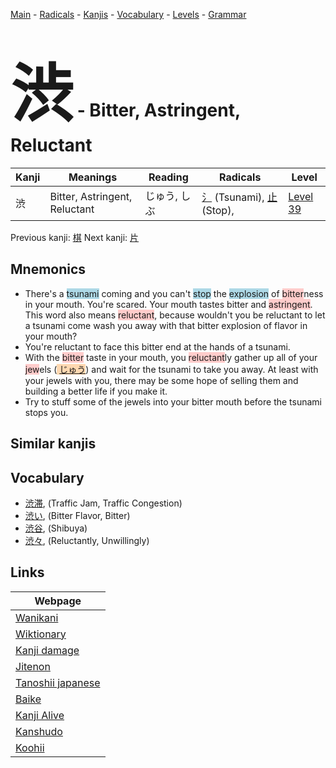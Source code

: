 <style> bigfont {font-size: 100px}</style>
[Main](../README.md) -
[Radicals](../radicals.md) -
[Kanjis](../kanjis.md) -
[Vocabulary](../vocabulary.md) -
[Levels](../levels.md) -
[Grammar](../grammar.md)
# <bigfont> 渋</bigfont> - Bitter, Astringent, Reluctant 

| Kanji | Meanings | Reading | Radicals | Level |
| --- | --- | --- | --- | --- |
| 渋 | Bitter, Astringent, Reluctant | じゅう, しぶ | [氵](../radicals/氵.md) (Tsunami), [止](../radicals/止.md) (Stop),  | [Level 39](../levels/wk_level39.md) |

Previous kanji: [棋](棋.md) Next kanji: [片](片.md) 

## Mnemonics
 * There's a <span style="background-color:#ADD8E6"> tsunami</span> coming and you can't <span style="background-color:#ADD8E6"> stop</span> the <span style="background-color:#ADD8E6"> explosion</span> of <span style="background-color:#ffcccb"> bitter</span>ness in your mouth. You're scared. Your mouth tastes bitter and <span style="background-color:#ffcccb"> astringent</span>.<br />This word also means <span style="background-color:#ffcccb"> reluctant</span>, because wouldn't you be reluctant to let a tsunami come wash you away with that bitter explosion of flavor in your mouth?
* You're reluctant to face this bitter end at the hands of a tsunami.
* With the <span style="background-color:#ffcccb"> bitter</span> taste in your mouth, you <span style="background-color:#ffcccb"> reluctant</span>ly gather up all of your <span style="background-color:#ffcccb"> jew</span>els (<span style="background-color:#fed8b1"> [じゅう](https://jisho.org/search/じゅう)</span>) and wait for the tsunami to take you away. At least with your jewels with you, there may be some hope of selling them and building a better life if you make it.
* Try to stuff some of the jewels into your bitter mouth before the tsunami stops you.


## Similar kanjis
 


## Vocabulary
 * [渋滞](../vocabulary/渋.md), (Traffic Jam, Traffic Congestion)
* [渋い](../vocabulary/渋.md), (Bitter Flavor, Bitter)
* [渋谷](../vocabulary/渋.md), (Shibuya)
* [渋々](../vocabulary/渋.md), (Reluctantly, Unwillingly)



## Links 

| Webpage |
| --- |
| [Wanikani          ](https://www.wanikani.com/kanji/渋) |
| [Wiktionary        ](https://en.wiktionary.org/wiki/渋) |
| [Kanji damage      ](http://www.kanjidamage.com/kanji/search?utf8=✓&q=渋) |
| [Jitenon           ](https://jitenon.com/kanji/渋) |
| [Tanoshii japanese ](https://www.tanoshiijapanese.com/dictionary/kanji.cfm?k=渋) |
| [Baike             ](https://baike.baidu.com/item/渋) |
| [Kanji Alive       ](https://app.kanjialive.com/渋) |
| [Kanshudo          ](https://www.kanshudo.com/searchmn?q=渋) |
| [Koohii            ](https://kanji.koohii.com/study/kanji/渋) |

